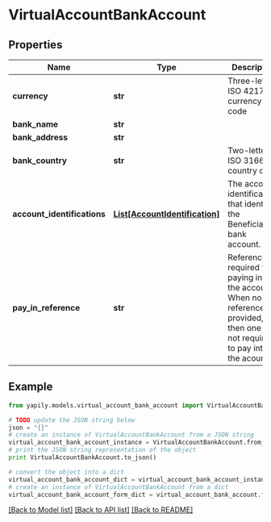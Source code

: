 # VirtualAccountBankAccount


## Properties
Name | Type | Description | Notes
------------ | ------------- | ------------- | -------------
**currency** | **str** | Three-letter ISO 4217 currency code | [optional] 
**bank_name** | **str** |  | [optional] 
**bank_address** | **str** |  | [optional] 
**bank_country** | **str** | Two-letter ISO 3166 country code | [optional] 
**account_identifications** | [**List[AccountIdentification]**](AccountIdentification.md) | The account identifications that identify the Beneficiary bank account. | [optional] 
**pay_in_reference** | **str** | Reference required for paying into the account. When no reference is provided, then one is not required to pay into the acount. | [optional] 

## Example

```python
from yapily.models.virtual_account_bank_account import VirtualAccountBankAccount

# TODO update the JSON string below
json = "{}"
# create an instance of VirtualAccountBankAccount from a JSON string
virtual_account_bank_account_instance = VirtualAccountBankAccount.from_json(json)
# print the JSON string representation of the object
print VirtualAccountBankAccount.to_json()

# convert the object into a dict
virtual_account_bank_account_dict = virtual_account_bank_account_instance.to_dict()
# create an instance of VirtualAccountBankAccount from a dict
virtual_account_bank_account_form_dict = virtual_account_bank_account.from_dict(virtual_account_bank_account_dict)
```
[[Back to Model list]](../README.md#documentation-for-models) [[Back to API list]](../README.md#documentation-for-api-endpoints) [[Back to README]](../README.md)


